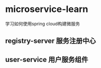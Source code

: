 # microservice-learn
学习如何使用spring cloud构建微服务

registry-server  服务注册中心
-----

user-service 用户服务组件
-----
